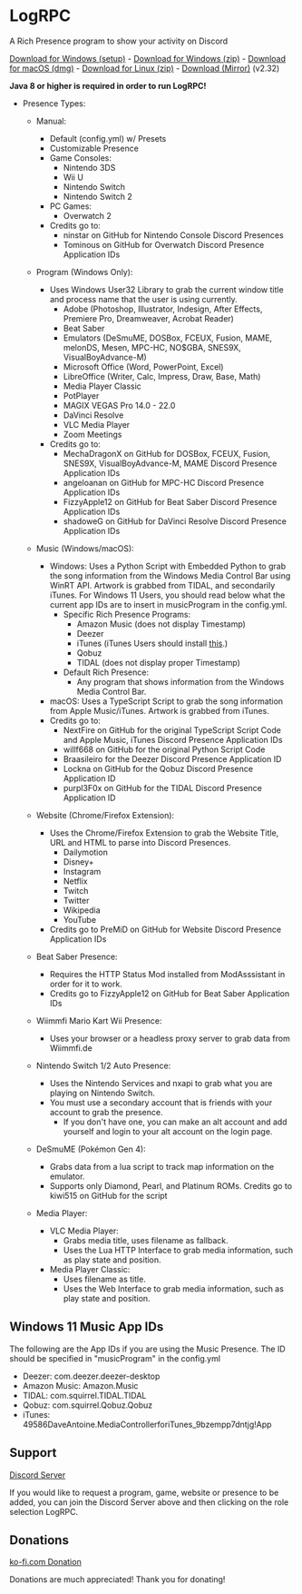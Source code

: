 # LogRPC

A Rich Presence program to show your activity on Discord

[Download for Windows (setup)](https://logicism.tv/downloads/LogRPC-setup.exe) - [Download for Windows (zip)](https://logicism.tv/downloads/LogRPC-v2.32-win64.zip) - [Download for macOS (dmg)](https://logicism.tv/downloads/LogRPC-v2.32-mac.dmg) - [Download for Linux (zip)](https://logicism.tv/downloads/LogRPC-v2.32-linux.zip) - [Download (Mirror)](https://mega.nz/folder/EIhkjCIR#Ck5IlMZeEtjVvBYjLNqrRw) (v2.32)

**Java 8 or higher is required in order to run LogRPC!**

* Presence Types:
    * Manual:
      - Default (config.yml) w/ Presets
      - Customizable Presence
      - Game Consoles:
          - Nintendo 3DS
          - Wii U
          - Nintendo Switch
          - Nintendo Switch 2
      - PC Games:
         - Overwatch 2
      * Credits go to: 
         * ninstar on GitHub for Nintendo Console Discord Presences
         * Tominous on GitHub for Overwatch Discord Presence Application IDs
      
    * Program (Windows Only):
      * Uses Windows User32 Library to grab the current window title and process name that the user is using currently.
         - Adobe (Photoshop, Illustrator, Indesign, After Effects, Premiere Pro, Dreamweaver, Acrobat Reader)
         - Beat Saber
         - Emulators (DeSmuME, DOSBox, FCEUX, Fusion, MAME, melonDS, Mesen, MPC-HC, NO$GBA, SNES9X, VisualBoyAdvance-M)
         - Microsoft Office (Word, PowerPoint, Excel)
         - LibreOffice (Writer, Calc, Impress, Draw, Base, Math)
         - Media Player Classic
         - PotPlayer
         - MAGIX VEGAS Pro 14.0 - 22.0
         - DaVinci Resolve
         - VLC Media Player
         - Zoom Meetings
      * Credits go to: 
         * MechaDragonX on GitHub for DOSBox, FCEUX, Fusion, SNES9X, VisualBoyAdvance-M, MAME Discord Presence Application IDs
         * angeloanan on GitHub for MPC-HC Discord Presence Application IDs
         * FizzyApple12 on GitHub for Beat Saber Discord Presence Application IDs
         * shadoweG on GitHub for DaVinci Resolve Discord Presence Application IDs

    * Music (Windows/macOS):
      * Windows: Uses a Python Script with Embedded Python to grab the song information from the Windows Media Control Bar using WinRT API. Artwork is grabbed from TIDAL, and secondarily iTunes. For Windows 11 Users, you should read below what the current app IDs are to insert in musicProgram in the config.yml.
        * Specific Rich Presence Programs:
          - Amazon Music (does not display Timestamp)
          - Deezer
          - iTunes (iTunes Users should install [this](https://apps.microsoft.com/detail/9nq3d21qt8ml?hl=en-US&gl=US).)
          - Qobuz
          - TIDAL (does not display proper Timestamp)
        * Default Rich Presence:
          - Any program that shows information from the Windows Media Control Bar.
      * macOS: Uses a TypeScript Script to grab the song information from Apple Music/iTunes. Artwork is grabbed from iTunes.
      * Credits go to:
         * NextFire on GitHub for the original TypeScript Script Code and Apple Music, iTunes Discord Presence Application IDs
         * willf668 on GitHub for the original Python Script Code
         * Braasileiro for the Deezer Discord Presence Application ID
         * Lockna on GitHub for the Qobuz Discord Presence Application ID
         * purpl3F0x on GitHub for the TIDAL Discord Presence Application ID

    * Website (Chrome/Firefox Extension):
      * Uses the Chrome/Firefox Extension to grab the Website Title, URL and HTML to parse into Discord Presences.
         - Dailymotion
         - Disney+
         - Instagram
         - Netflix
         - Twitch
         - Twitter
         - Wikipedia
         - YouTube
      * Credits go to PreMiD on GitHub for Website Discord Presence Application IDs

    * Beat Saber Presence:
      * Requires the HTTP Status Mod installed from ModAsssistant in order for it to work.
      * Credits go to FizzyApple12 on GitHub for Beat Saber Application IDs

    * Wiimmfi Mario Kart Wii Presence:
      * Uses your browser or a headless proxy server to grab data from Wiimmfi.de
      
    * Nintendo Switch 1/2 Auto Presence:
      * Uses the Nintendo Services and nxapi to grab what you are playing on Nintendo Switch.
      * You must use a secondary account that is friends with your account to grab the presence.
        * If you don't have one, you can make an alt account and add yourself and login to your alt account on the login page.

    * DeSmuME (Pokémon Gen 4):
      * Grabs data from a lua script to track map information on the emulator.
       * Supports only Diamond, Pearl, and Platinum ROMs. Credits go to kiwi515 on GitHub for the script
    
    * Media Player:
      * VLC Media Player:
        * Grabs media title, uses filename as fallback.
        * Uses the Lua HTTP Interface to grab media information, such as play state and position.
      * Media Player Classic:
        * Uses filename as title.
        * Uses the Web Interface to grab media information, such as play state and position.

## Windows 11 Music App IDs

The following are the App IDs if you are using the Music Presence. The ID should be specified in "musicProgram" in the config.yml

* Deezer: com.deezer.deezer-desktop
* Amazon Music: Amazon.Music
* TIDAL: com.squirrel.TIDAL.TIDAL
* Qobuz: com.squirrel.Qobuz.Qobuz
* iTunes: 49586DaveAntoine.MediaControllerforiTunes_9bzempp7dntjg!App

## Support

[Discord Server](https://discord.gg/nStuNeZsWz)

If you would like to request a program, game, website or presence to be added, you can join the Discord Server above and then clicking on the role selection LogRPC.

## Donations

[ko-fi.com Donation](https://ko-fi.com/Logicism)

Donations are much appreciated! Thank you for donating!
